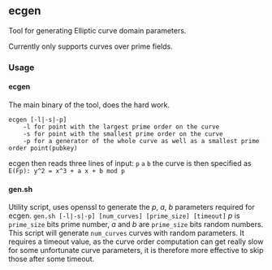 ## ecgen

Tool for generating Elliptic curve domain parameters.

Currently only supports curves over prime fields.

### Usage

#### ecgen
The main binary of the tool, does the hard work.
```
ecgen [-l|-s|-p]
	-l for point with the largest prime order on the curve
	-s for point with the smallest prime order on the curve
	-p for a generator of the whole curve as well as a smallest prime order point(pubkey)
```
ecgen then reads three lines of input:
`p`
`a`
`b`
the curve is then specified as `E(Fp): y^2 = x^3 + a x + b mod p`

#### gen.sh
Utility script, uses openssl to generate the *p*, *a*, *b* parameters
required for ecgen.
```gen.sh [-l|-s|-p] [num_curves] [prime_size] [timeout]```
*p* is `prime_size` bits prime number, *a* and *b* are `prime_size` bits
random numbers.
This script will generate `num_curves` curves with random parameters.
It requires a timeout value, as the curve order computation can get really
slow for some unfortunate curve parameters, it is therefore more effective
to skip those after some timeout.
